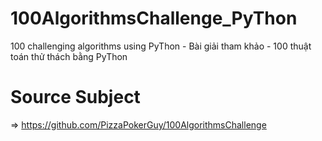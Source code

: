 # 100AlgorithmsChallenge_PyThon
100 challenging algorithms using PyThon - Bài giải tham khảo - 100 thuật toán thử thách bằng PyThon

# Source Subject
=> https://github.com/PizzaPokerGuy/100AlgorithmsChallenge
